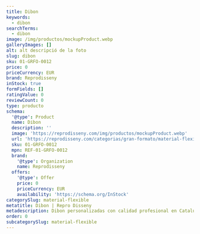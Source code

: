 ```yaml
---
title: Dibon
keywords:
  - dibon
searchTerms:
  - dibon
image: /img/productos/mockupProduct.webp
galleryImages: []
alt: alt descripció de la foto
slug: dibon
sku: 01-GRFO-0012
price: 0
priceCurrency: EUR
brand: Reprodisseny
inStock: true
formFields: []
ratingValue: 0
reviewCount: 0
type: producto
schema:
  '@type': Product
  name: Dibon
  description: ''
  image: 'https://reprodisseny.com/img/productos/mockupProduct.webp'
  url: 'https://reprodisseny.com/categorias/gran-formato/material-flexible/dibon'
  sku: 01-GRFO-0012
  mpn: REF-01-GRFO-0012
  brand:
    '@type': Organization
    name: Reprodisseny
  offers:
    '@type': Offer
    price: 0
    priceCurrency: EUR
    availability: 'https://schema.org/InStock'
categorySlug: material-flexible
metatitle: Dibon | Repro Disseny
metadescription: Dibon personalizadas con calidad profesional en Cataluña.
order: 0
subcategorySlug: material-flexible
---
```


